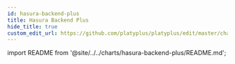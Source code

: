 ```yaml
---
id: hasura-backend-plus
title: Hasura Backend Plus
hide_title: true
custom_edit_url: https://github.com/platyplus/platyplus/edit/master/charts/hasura-backend-plus/README.md
---
```


import README from '@site/../../charts/hasura-backend-plus/README.md';

<README />
